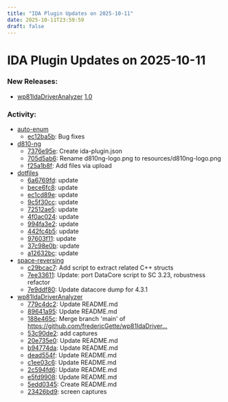```yaml
---
title: "IDA Plugin Updates on 2025-10-11"
date: 2025-10-11T23:59:59
draft: false
---
```


# IDA Plugin Updates on 2025-10-11

### New Releases:
  - [wp81IdaDriverAnalyzer](https://github.com/fredericGette/wp81IdaDriverAnalyzer) [1.0](https://github.com/fredericGette/wp81IdaDriverAnalyzer/releases/tag/1.0)

### Activity:
  - [auto-enum](https://github.com/junron/auto-enum)
    - [ec12ba5b](https://github.com/junron/auto-enum/commit/ec12ba5b49c768ccbc3a226e69c6e2bed4d5101a): Bug fixes
  - [d810-ng](https://github.com/w00tzenheimer/d810-ng)
    - [7376e95e](https://github.com/w00tzenheimer/d810-ng/commit/7376e95efac435f49dee9ff2c547434502f9cb82): Create ida-plugin.json
    - [705d5ab6](https://github.com/w00tzenheimer/d810-ng/commit/705d5ab610ec5aee643809bd15f2dbdff5a7aa61): Rename d810ng-logo.png to resources/d810ng-logo.png
    - [f25a1b8f](https://github.com/w00tzenheimer/d810-ng/commit/f25a1b8f2f3c476c37bf07ff5f378cfca438b8b9): Add files via upload
  - [dotfiles](https://github.com/RioKato/dotfiles)
    - [6a6769fd](https://github.com/RioKato/dotfiles/commit/6a6769fd4cc97e9fc6582a3af635f8aaf75d5dea): update
    - [bece6fc8](https://github.com/RioKato/dotfiles/commit/bece6fc87549c4438e4a23cb754c7eea3efd4ba6): update
    - [ec1cd89e](https://github.com/RioKato/dotfiles/commit/ec1cd89ef3f7c1a1e8fc68e2eb324fd99c4c03a3): update
    - [9c5f30cc](https://github.com/RioKato/dotfiles/commit/9c5f30cc7c95d948a19c760e5ff2bd33b6d8abfe): update
    - [72512ae5](https://github.com/RioKato/dotfiles/commit/72512ae580fb3bb5f22703af7e3e54d3aa08e8bf): update
    - [4f0ac024](https://github.com/RioKato/dotfiles/commit/4f0ac0246c551af612329a94a07002034f19001d): update
    - [994fa3e2](https://github.com/RioKato/dotfiles/commit/994fa3e281a2df2e1b8a55c6916ed928748a2ff5): update
    - [442fc4b5](https://github.com/RioKato/dotfiles/commit/442fc4b52f490482d64c41ba411eb4fea4653e0a): update
    - [97603f11](https://github.com/RioKato/dotfiles/commit/97603f113fe26209f042b1f38010577b5e213df7): update
    - [37c98e0b](https://github.com/RioKato/dotfiles/commit/37c98e0b75f9af716e747a54da8cce3e251d2feb): update
    - [a12632bc](https://github.com/RioKato/dotfiles/commit/a12632bcc7215d0c06fa52a147d098b242d17eef): update
  - [space-reversing](https://github.com/19h/space-reversing)
    - [c29bcac7](https://github.com/19h/space-reversing/commit/c29bcac71eb525463cf787510d103cd050910ff9): Add script to extract related C++ structs
    - [7ee33611](https://github.com/19h/space-reversing/commit/7ee336113b7008e6f51dde9e8d0392b941320418): Update: port DataCore script to SC 3.23, robustness refactor
    - [7e9ddf80](https://github.com/19h/space-reversing/commit/7e9ddf803e92145bf8eba2cbd62f7dc85758a10e): Update datacore dump for 4.3.1
  - [wp81IdaDriverAnalyzer](https://github.com/fredericGette/wp81IdaDriverAnalyzer)
    - [779c4dc2](https://github.com/fredericGette/wp81IdaDriverAnalyzer/commit/779c4dc279d92d54a8c7e3378ff4b6255146cd1c): Update README.md
    - [89641a95](https://github.com/fredericGette/wp81IdaDriverAnalyzer/commit/89641a954b197f532954f57b6d47de08a7df796f): Update README.md
    - [188e465c](https://github.com/fredericGette/wp81IdaDriverAnalyzer/commit/188e465ccbc2911ae91bf5f3210e996413045cde): Merge branch 'main' of https://github.com/fredericGette/wp81IdaDriver…
    - [53c90de2](https://github.com/fredericGette/wp81IdaDriverAnalyzer/commit/53c90de2450780df77228afd1edc0aae7d2b8b0d): add captures
    - [20e735e0](https://github.com/fredericGette/wp81IdaDriverAnalyzer/commit/20e735e0f8b9e27d1fc4ae3daab2677630508d36): Update README.md
    - [b94774da](https://github.com/fredericGette/wp81IdaDriverAnalyzer/commit/b94774daa68075f084c99a7ac8ef0d8f85b2ca2e): Update README.md
    - [dead554f](https://github.com/fredericGette/wp81IdaDriverAnalyzer/commit/dead554f235b021d937f6ab008f17ea1fb3bd6f9): Update README.md
    - [c1ee03c6](https://github.com/fredericGette/wp81IdaDriverAnalyzer/commit/c1ee03c65dd4b8f4aaf5964d0e21296ed8305706): Update README.md
    - [2c594fd6](https://github.com/fredericGette/wp81IdaDriverAnalyzer/commit/2c594fd62ab6ef53ffed411e40f727c1ab92824b): Update README.md
    - [e5fd9908](https://github.com/fredericGette/wp81IdaDriverAnalyzer/commit/e5fd9908531946548b35ad0ad89110c4967b175d): Update README.md
    - [5edd0345](https://github.com/fredericGette/wp81IdaDriverAnalyzer/commit/5edd034575223bc3b583ed2ba9b71b7f32095ea8): Create README.md
    - [23426bd9](https://github.com/fredericGette/wp81IdaDriverAnalyzer/commit/23426bd9f7a7ac437bcc10982d02cca294ea916d): screen captures
